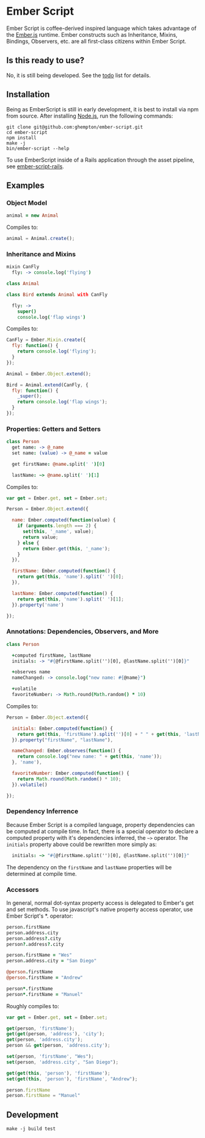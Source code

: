 # Ember Script

Ember Script is coffee-derived inspired language which takes advantage of the [Ember.js](http://emberjs.com) runtime. Ember constructs such as Inheritance, Mixins, Bindings, Observers, etc. are all first-class citizens within Ember Script.

## Is this ready to use?

No, it is still being developed. See the [todo](https://github.com/ghempton/ember-script/blob/master/TODO.txt) list for details.

## Installation

Being as EmberScript is still in early development, it is best to install via npm from source. After installing [Node.js](http://nodejs.org/), run the following commands:

```
git clone git@github.com:ghempton/ember-script.git
cd ember-script
npm install
make -j
bin/ember-script --help
```

To use EmberScript inside of a Rails application through the asset pipeline, see [ember-script-rails](https://github.com/ghempton/ember-script-rails).

## Examples

### Object Model

```coffeescript
animal = new Animal
```

Compiles to:

```javascript
animal = Animal.create();
```

### Inheritance and Mixins

```coffeescript
mixin CanFly
  fly: -> console.log('flying')

class Animal

class Bird extends Animal with CanFly

  fly: ->
    super()
    console.log('flap wings')
```

Compiles to:

```javascript
CanFly = Ember.Mixin.create({
  fly: function() {
    return console.log('flying');
  }
});

Animal = Ember.Object.extend();

Bird = Animal.extend(CanFly, {
  fly: function() {
    _super();
    return console.log('flap wings');
  }
});
```

### Properties: Getters and Setters

```coffeescript
class Person
  get name: -> @_name
  set name: (value) -> @_name = value

  get firstName: @name.split(' ')[0]

  lastName: ~> @name.split(' ')[1]
```

Compiles to:

```javascript
var get = Ember.get, set = Ember.set;

Person = Ember.Object.extend({

  name: Ember.computed(function(value) {
    if (arguments.length === 2) {
      set(this, '_name', value);
      return value;
    } else {
      return Ember.get(this, '_name');
    }
  }),

  firstName: Ember.computed(function() {
    return get(this, 'name').split(' ')[0];
  }),

  lastName: Ember.computed(function() {
    return get(this, 'name').split(' ')[1];
  }).property('name')

});

```

### Annotations: Dependencies, Observers, and More

```coffeescript
class Person

  +computed firstName, lastName
  initials: -> "#{@firstName.split('')[0], @lastName.split('')[0]}"

  +observes name
  nameChanged: -> console.log("new name: #{@name}")

  +volatile
  favoriteNumber: -> Math.round(Math.random() * 10)

```

Compiles to:

```javascript
Person = Ember.Object.extend({

  initials: Ember.computed(function() {
    return get(this, 'firstName').split('')[0] + " " + get(this, 'lastName').split('')[0];
  }).property("firstName", "lastName"),

  nameChanged: Ember.observes(function() {
    return console.log("new name: " + get(this, 'name'));
  }, 'name'),

  favoriteNumber: Ember.computed(function() {
    return Math.round(Math.random() * 10);
  }).volatile()

});
```

### Dependency Inferrence

Because Ember Script is a compiled language, property dependencies can be computed at compile time. In fact, there is a special operator to declare a computed property with it's dependencies inferred, the `~>` operator. The `initials` property above could be rewritten more simply as:

```coffeescript
  initials: ~> "#{@firstName.split('')[0], @lastName.split('')[0]}"
```

The dependency on the `firstName` and `lastName` properties will be determined at compile time.

### Accessors

In general, normal dot-syntax property access is delegated to Ember's get and set methods. To use javascript's native property access operator, use Ember Script's *. operator:

```coffeescript
person.firstName
person.address.city
person.address?.city
person?.address?.city

person.firstName = "Wes"
person.address.city = "San Diego"

@person.firstName
@person.firstName = "Andrew"

person*.firstName
person*.firstName = "Manuel"
```

Roughly compiles to:

```javascript
var get = Ember.get, set = Ember.set;

get(person, 'firstName');
get(get(person, 'address'), 'city');
get(person, 'address.city');
person && get(person, 'address.city');

set(person, 'firstName', "Wes");
set(person, 'address.city', "San Diego");

get(get(this, 'person'), 'firstName');
set(get(this, 'person'), 'firstName', "Andrew");

person.firstName
person.firstName = "Manuel"
```

## Development

```
make -j build test
```